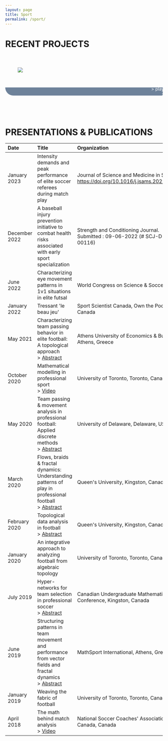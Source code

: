 ```yaml
---
layout: page
title: Sport
permalink: /sport/
---
```

<style>
    #carousel {
        width: 100%;
        display: grid;
        grid-template-columns: 1fr 1fr 1fr;
        grid-template-rows: 1fr;
        gap: 0.5vh 1vw;
        grid-template-areas:
            "pnl-1 pnl-2 pnl-3";
        overflow-x: auto;
        white-space:nowrap;
    }

    .slide {
        display: grid;
        width: 28vh;
        grid-template-columns: 100%;
        grid-template-rows: 80% 20%;
        grid-template-areas:
            "image"
            "txt";
    }
    .image {
        padding: 1vh;
        grid-area: image;
    }
    .text {
        display: flex;
        text-align: center;
        justify-content: center;
        align-items: center;
        color: #ffffff;
        background-color: #6e829a;
        border-radius: 0 0 2vh 2vh;
        grid-area: txt;
    }
    #introfade {
        height: 1.5vh;
    }
</style>

# RECENT PROJECTS

<div id="carousel">
    <div id="pnl-1" class="slide">
        <div id="img-1" class="image"><img src="../assets/sport/braids.jpg"/></div>
        <div id="txt-1" class="text"> > player movement patterns <br/> > algebraic braids </div>
    </div>
    <div id="pnl-2" class="slide">
        <div id="img-2" class="image"><img src="../assets/sport/net.jpg"/></div>
        <div id="txt-2" class="text"> > passing behaviour <br/> > hypernetworks </div>
    </div>
    <div id="pnl-3" class="slide">
        <div id="img-3" class="image"><img src="../assets/sport/waves.jpg"/></div>
        <div id="txt-3" class="text"> > team movement dynamics <br/> > flow fields </div>
    </div>
</div>
<div id="introfade">
</div>

# PRESENTATIONS & PUBLICATIONS

| Date                | Title | Organization         |
|:--------------------|:-----|:---------------|
| January 2023   | Intensity demands and peak performance of elite soccer referees during match play | Journal of Science and Medicine in Sport, https://doi.org/10.1016/j.jsams.2022.10.006 |
| December 2022   | A baseball injury prevention initiative to combat health risks associated with early sport specialization   | Strength and Conditioning Journal. Submitted : 09-06-2022 (# SCJ-D-22-00116) |
| June 2022   | Characterizing eye movement patterns in 1v1 situations in elite futsal | World Congress on Science & Soccer 2022 |
| January 2022   | Tressant 'le beau jeu'   | Sport Scientist Canada, Own the Podium, Canada |
| May 2021   | Characterizing team passing behavior in elite football: A topological approach<br/> > [Abstract](https://aueb-analytics.wixsite.com/saw2021)   | Athens University of Economics & Business, Athens, Greece |
| October 2020 | Mathematical modelling in professional sport <br/> > [Video](https://www.youtube.com/watch?v=rxOqNcIWl84&t=539s&ab_channel=UTSPAN) | University of Toronto, Toronto, Canada |
| May 2020 | Team passing & movement analysis in professional football: Applied discrete methods <br/> > [Abstract](https://www.mathsci.udel.edu/events/seminars-and-colloquia/discrete-mathematics/archive)  | University of Delaware, Delaware, USA |
| March 2020 | Flows, braids & fractal dynamics: Understanding patterns of play in professional football <br/> > [Abstract](https://www.queensu.ca/mathstat/dynamics-geometry-groups-abdullah-zafar-u-t)  | Queen's University, Kingston, Canada |
| February 2020 | Topological data analysis in football <br/> > [Abstract](https://www.queensu.ca/mathstat/topological-data-analysis-abdullah-zafar-university-toronto-0)  | Queen's University, Kingston, Canada |
| January 2020 | An integrative approach to analyzing football from algebraic topology  | University of Toronto, Toronto, Canada |
| July 2019 | Hyper-networks for team selection in professional soccer <br/> > [Abstract](https://cumc.math.ca/2019/program/CUMC_2019_Conference_Booklet.pdf)  | Canadian Undergraduate Mathematics Conference, Kingston, Canada |
| June 2019 | Structuring patterns in team movement and performance from vector fields and fractal dynamics <br/> > [Abstract](https://www.dropbox.com/s/bt38epoz290zqv7/MathSport2019_Book_of_Abstracts%20v4.pdf?dl=0)  | MathSport International, Athens, Greece |
| January 2019 | Weaving the fabric of football  | University of Toronto, Toronto, Canada |
| April 2018 | The math behind match analysis <br/> > [Video](https://www.youtube.com/watch?v=_xGO0_GX6Hs&ab_channel=SpeedTraining-wheresportsmeetscience)  | National Soccer Coaches' Association of Canada, Canada |